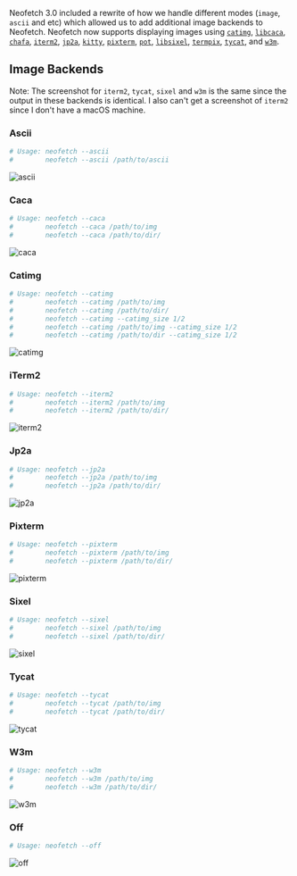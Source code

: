 Neofetch 3.0 included a rewrite of how we handle different modes (`image`, `ascii` and etc) which allowed us to add additional image backends to Neofetch. Neofetch now supports displaying images using [`catimg`](https://github.com/posva/catimg), [`libcaca`](http://caca.zoy.org/wiki/libcaca), [`chafa`](https://github.com/hpjansson/chafa), [`iterm2`](https://github.com/gnachman/iTerm2), [`jp2a`](https://csl.name/jp2a/), [`kitty`](https://github.com/kovidgoyal/kitty), [`pixterm`](https://github.com/eliukblau/pixterm), [`pot`](https://github.com/SeungheonOh/pot), [`libsixel`](https://github.com/saitoha/libsixel), [`termpix`](https://github.com/hopey-dishwasher/termpix), [`tycat`](https://www.enlightenment.org/about-terminology), and [`w3m`](https://github.com/tats/w3m).


## Image Backends

Note: The screenshot for `iterm2`, `tycat`, `sixel` and `w3m` is the same since the output in these backends is identical. I also can't get a screenshot of `iterm2` since I don't have a macOS machine. 

 
### Ascii

```sh
# Usage: neofetch --ascii 
#        neofetch --ascii /path/to/ascii
```

![ascii](https://i.imgur.com/pHU40xh.png)


### Caca

```sh
# Usage: neofetch --caca 
#        neofetch --caca /path/to/img
#        neofetch --caca /path/to/dir/
```

![caca](https://i.imgur.com/SBDQgxx.png)


### Catimg

```sh
# Usage: neofetch --catimg 
#        neofetch --catimg /path/to/img
#        neofetch --catimg /path/to/dir/
#        neofetch --catimg --catimg_size 1/2
#        neofetch --catimg /path/to/img --catimg_size 1/2
#        neofetch --catimg /path/to/dir --catimg_size 1/2
```

![catimg](https://i.imgur.com/qOcCNxU.png)


### iTerm2

```sh
# Usage: neofetch --iterm2 
#        neofetch --iterm2 /path/to/img
#        neofetch --iterm2 /path/to/dir/
```

![iterm2](https://i.imgur.com/ys5R5cu.png)


### Jp2a

```sh
# Usage: neofetch --jp2a 
#        neofetch --jp2a /path/to/img
#        neofetch --jp2a /path/to/dir/
```

![jp2a](https://i.imgur.com/d5jVIGY.png)


### Pixterm

```sh
# Usage: neofetch --pixterm
#        neofetch --pixterm /path/to/img
#        neofetch --pixterm /path/to/dir/
```

![pixterm](https://i.imgur.com/Fk4L5tm.png)


### Sixel

```sh
# Usage: neofetch --sixel
#        neofetch --sixel /path/to/img
#        neofetch --sixel /path/to/dir/
```

![sixel](https://i.imgur.com/ys5R5cu.png)


### Tycat

```sh
# Usage: neofetch --tycat 
#        neofetch --tycat /path/to/img
#        neofetch --tycat /path/to/dir/
```

![tycat](https://i.imgur.com/ys5R5cu.png)


### W3m

```sh
# Usage: neofetch --w3m 
#        neofetch --w3m /path/to/img
#        neofetch --w3m /path/to/dir/
```

![w3m](https://i.imgur.com/ys5R5cu.png)


### Off

```sh
# Usage: neofetch --off
```

![off](https://i.imgur.com/7hzZrJi.png)
